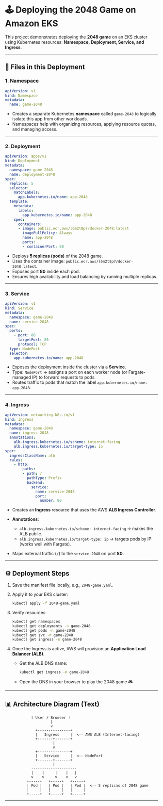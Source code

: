 

# 🕹️ Deploying the 2048 Game on Amazon EKS

This project demonstrates deploying the **2048 game** on an EKS cluster using Kubernetes resources: **Namespace, Deployment, Service, and Ingress**.

---

## 📂 Files in this Deployment

### 1. Namespace

```yaml
apiVersion: v1
kind: Namespace
metadata:
  name: game-2048
```

* Creates a separate Kubernetes **namespace** called `game-2048` to logically isolate this app from other workloads.
* Namespaces help with organizing resources, applying resource quotas, and managing access.

---

### 2. Deployment

```yaml
apiVersion: apps/v1
kind: Deployment
metadata:
  namespace: game-2048
  name: deployment-2048
spec:
  replicas: 5
  selector:
    matchLabels:
      app.kubernetes.io/name: app-2048
  template:
    metadata:
      labels:
        app.kubernetes.io/name: app-2048
    spec:
      containers:
      - image: public.ecr.aws/l6m2t8p7/docker-2048:latest
        imagePullPolicy: Always
        name: app-2048
        ports:
        - containerPort: 80
```

* Deploys **5 replicas (pods)** of the 2048 game.
* Uses the container image: `public.ecr.aws/l6m2t8p7/docker-2048:latest`.
* Exposes port **80** inside each pod.
* Ensures high availability and load balancing by running multiple replicas.

---

### 3. Service

```yaml
apiVersion: v1
kind: Service
metadata:
  namespace: game-2048
  name: service-2048
spec:
  ports:
    - port: 80
      targetPort: 80
      protocol: TCP
  type: NodePort
  selector:
    app.kubernetes.io/name: app-2048
```

* Exposes the deployment inside the cluster via a **Service**.
* Type: `NodePort` → assigns a port on each worker node (or Fargate-managed IP) to forward requests to pods.
* Routes traffic to pods that match the label `app.kubernetes.io/name: app-2048`.

---

### 4. Ingress

```yaml
apiVersion: networking.k8s.io/v1
kind: Ingress
metadata:
  namespace: game-2048
  name: ingress-2048
  annotations:
    alb.ingress.kubernetes.io/scheme: internet-facing
    alb.ingress.kubernetes.io/target-type: ip
spec:
  ingressClassName: alb
  rules:
    - http:
        paths:
        - path: /
          pathType: Prefix
          backend:
            service:
              name: service-2048
              port:
                number: 80
```

* Creates an **Ingress** resource that uses the AWS **ALB Ingress Controller**.
* **Annotations**:

  * `alb.ingress.kubernetes.io/scheme: internet-facing` → makes the ALB public.
  * `alb.ingress.kubernetes.io/target-type: ip` → targets pods by IP (works well with Fargate).
* Maps external traffic (`/`) to the `service-2048` on port **80**.

---

## ⚙️ Deployment Steps

1. Save the manifest file locally, e.g., `2048-game.yaml`.
2. Apply it to your EKS cluster:

   ```sh
   kubectl apply -f 2048-game.yaml
   ```
3. Verify resources:

   ```sh
   kubectl get namespaces
   kubectl get deployments -n game-2048
   kubectl get pods -n game-2048
   kubectl get svc -n game-2048
   kubectl get ingress -n game-2048
   ```
4. Once the Ingress is active, AWS will provision an **Application Load Balancer (ALB)**.

   * Get the ALB DNS name:

     ```sh
     kubectl get ingress -n game-2048
     ```
   * Open the DNS in your browser to play the 2048 game 🎮

---

## 📊 Architecture Diagram (Text)

```
            [ User / Browser ]
                     |
                     v
              +---------------+
              |   Ingress     |  <-- AWS ALB (Internet-facing)
              +-------+-------+
                      |
                      v
              +---------------+
              |   Service     |  <-- NodePort
              +-------+-------+
                      |
            ---------------------
            |    |     |    |   |
            v    v     v    v   v
          +-----+   +-----+   +-----+
          | Pod |   | Pod |   | Pod |  <-- 5 replicas of 2048 game
          |     |   |     |   |     |
          +-----+   +-----+   +-----+
```

---
